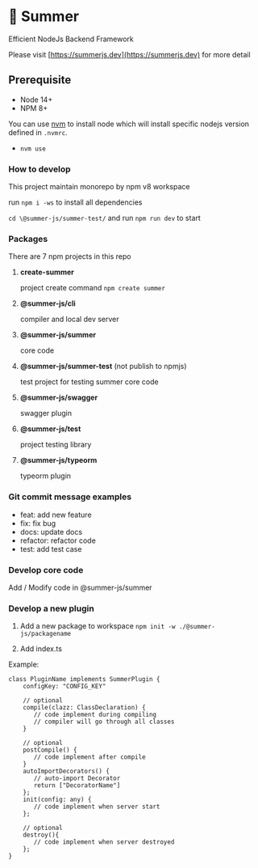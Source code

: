# 🔆 Summer

Efficient NodeJs Backend Framework

Please visit [https://summerjs.dev](https://summerjs.dev) for more detail

## Prerequisite

- Node 14+
- NPM 8+

You can use [nvm](https://github.com/nvm-sh/nvm) to install node which will install specific nodejs version defined in `.nvmrc`.

- `nvm use`

### How to develop

This project maintain monorepo by npm v8 workspace

run `npm i -ws` to install all dependencies

`cd \@summer-js/summer-test/` and run `npm run dev` to start

### Packages

There are 7 npm projects in this repo

1. **create-summer**

   project create command `npm create summer`

2. **@summer-js/cli**

   compiler and local dev server

3. **@summer-js/summer**

   core code

4. **@summer-js/summer-test** (not publish to npmjs)

   test project for testing summer core code

5. **@summer-js/swagger**

   swagger plugin

6. **@summer-js/test**

   project testing library

7. **@summer-js/typeorm**

   typeorm plugin

### Git commit message examples

- feat: add new feature
- fix: fix bug
- docs: update docs
- refactor: refactor code
- test: add test case

### Develop core code

Add / Modify code in @summer-js/summer

### Develop a new plugin

1. Add a new package to workspace
   `npm init -w ./@summer-js/packagename`

2. Add index.ts

Example:

```
class PluginName implements SummerPlugin {
    configKey: "CONFIG_KEY"

    // optional
    compile(clazz: ClassDeclaration) {
       // code implement during compiling
       // compiler will go through all classes
    }

    // optional
    postCompile() {
       // code implement after compile
    }
    autoImportDecorators() {
       // auto-import Decorator
       return ["DecoratorName"]
    };
    init(config: any) {
       // code implement when server start
    };

    // optional
    destroy(){
       // code implement when server destroyed
    };
}

```
